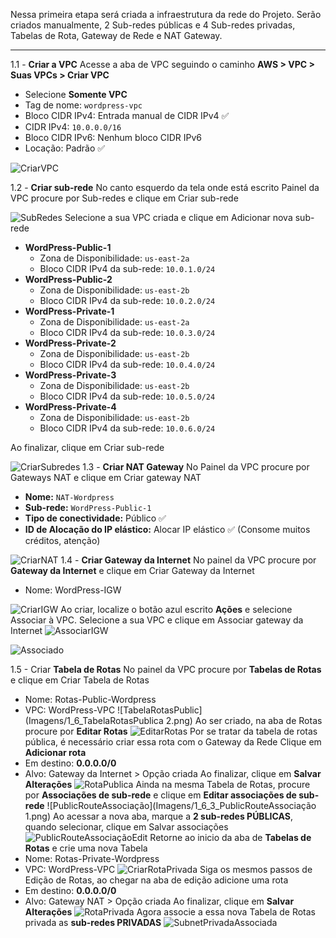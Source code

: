 Nessa primeira etapa será criada a infraestrutura da rede do Projeto. Serão criados manualmente, 2 Sub-redes públicas e 4 Sub-redes privadas, Tabelas de Rota, Gateway de Rede e NAT Gateway.

----------------------------------------

1.1 - **Criar a VPC** 
Acesse a aba de VPC seguindo o caminho **AWS > VPC > Suas VPCs > Criar VPC**

- Selecione **Somente VPC**
- Tag de nome: `wordpress-vpc`
- Bloco CIDR IPv4: Entrada manual de CIDR IPv4 ✅
- CIDR IPv4: `10.0.0.0/16`
- Bloco CIDR IPv6: Nenhum bloco CIDR IPv6
- Locação: Padrão ✅

![CriarVPC](Imagens/1_CriarVPC.png)

1.2 - **Criar sub-rede**
No canto esquerdo da tela onde está escrito Painel da VPC procure por Sub-redes e clique em Criar sub-rede

![SubRedes](Imagens/1_2_SubRedes.png)
Selecione a sua VPC criada e clique em Adicionar nova sub-rede
- **WordPress-Public-1**
    - Zona de Disponibilidade: `us-east-2a`
    - Bloco CIDR IPv4 da sub-rede: `10.0.1.0/24`
- **WordPress-Public-2**
    - Zona de Disponibilidade: `us-east-2b`
    - Bloco CIDR IPv4 da sub-rede: `10.0.2.0/24`
- **WordPress-Private-1**
    - Zona de Disponibilidade: `us-east-2a`
    - Bloco CIDR IPv4 da sub-rede: `10.0.3.0/24`
- **WordPress-Private-2**
    - Zona de Disponibilidade: `us-east-2b`
    - Bloco CIDR IPv4 da sub-rede: `10.0.4.0/24`
- **WordPress-Private-3**
    - Zona de Disponibilidade: `us-east-2b`
    - Bloco CIDR IPv4 da sub-rede: `10.0.5.0/24`
- **WordPress-Private-4**
    - Zona de Disponibilidade: `us-east-2b`
    - Bloco CIDR IPv4 da sub-rede: `10.0.6.0/24`

Ao finalizar, clique em Criar sub-rede

![CriarSubredes](Imagens/1_3_CriarSubredes.png)
1.3 - **Criar NAT Gateway**
No Painel da VPC procure por Gateways NAT e clique em Criar gateway NAT
- **Nome:** `NAT-Wordpress`
- **Sub-rede:** `WordPress-Public-1`
- **Tipo de conectividade:** Público ✅
- **ID de Alocação do IP elástico:** Alocar IP elástico ✅
(Consome muitos créditos, atenção)

![CriarNAT](Imagens/1_4_CriarNAT.png)
1.4 - **Criar Gateway da Internet**
No painel da VPC procure por  **Gateway da Internet** e clique em Criar Gateway da Internet
- Nome: WordPress-IGW

![CriarIGW](Imagens/1_5_CriarIGW.png)
Ao criar, localize o botão azul escrito **Ações** e selecione Associar à VPC. Selecione a sua VPC e clique em Associar gateway da Internet
![AssociarIGW](Imagens/1_5_1_AssociarIGW.png)

![Associado](Imagens/1_5_2_Associado.png)

1.5 - Criar **Tabela de Rotas**
No painel da VPC procure por **Tabelas de Rotas** e clique em Criar Tabela de Rotas
- Nome: Rotas-Public-Wordpress
- VPC: WordPress-VPC
![TabelaRotasPublic](Imagens/1_6_TabelaRotasPublica 2.png)
Ao ser criado, na aba de Rotas procure por **Editar Rotas**
![EditarRotas](Imagens/1_6_1_EditarRotas.png)
Por se tratar da tabela de rotas pública, é necessário criar essa rota com o Gateway da Rede
Clique em **Adicionar rota**
- Em destino: **0.0.0.0/0**
- Alvo: Gateway da Internet > Opção criada
Ao finalizar, clique em **Salvar Alterações**
![RotaPublica](Imagens/1_6_2_RotaPublica.png)
Ainda na mesma Tabela de Rotas, procure por **Associações de sub-rede** e clique em **Editar associações de sub-rede**
![PublicRouteAssociação](Imagens/1_6_3_PublicRouteAssociação 1.png)
Ao acessar a nova aba, marque a **2 sub-redes PÚBLICAS**, quando selecionar, clique em Salvar associações
![PublicRouteAssociaçãoEdit](Imagens/1_6_4_PublicRouteAssociaçãoEdit.png)
Retorne ao inicio da aba de **Tabelas de Rotas** e crie uma nova Tabela
- Nome: Rotas-Private-Wordpress
- VPC: WordPress-VPC
![CriarRotaPrivada](Imagens/1_6_5CriarRotaPrivada.png)
Siga os mesmos passos de Edição de Rotas, ao chegar na aba de edição adicione uma rota
- Em destino: **0.0.0.0/0**
- Alvo: Gateway NAT > Opção criada
Ao finalizar, clique em **Salvar Alterações**
![RotaPrivada](Imagens/1_6_5_1RotaPrivada.png)
Agora associe a essa nova Tabela de Rotas privada as **sub-redes PRIVADAS**
![SubnetPrivadaAssociada](Imagens/1_6_5_2SubnetPrivadaAssociada.png)
